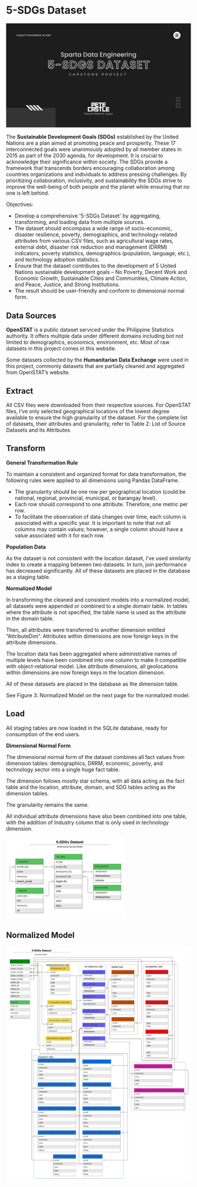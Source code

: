 # 5-SDGs Dataset

![](resources/images/2023-10-15-00-19-55.png)

The **Sustainable Development Goals (SDGs)** established by the United Nations are a plan aimed at promoting peace and prosperity. These 17 interconnected goals were unanimously adopted by all member states in 2015 as part of the 2030 agenda, for development. It is crucial to acknowledge their significance within society. The SDGs provide a framework that transcends borders encouraging collaboration among countries organizations and individuals to address pressing challenges. By prioritizing collaboration, inclusivity, and sustainability the SDGs strive to improve the well-being of both people and the planet while ensuring that no one is left behind.

Objectives:
- Develop a comprehensive '5-SDGs Dataset' by aggregating, transforming, and loading data from multiple sources.
- The dataset should encompass a wide range of socio-economic, disaster resilience, poverty, demographics, and technology-related attributes from various CSV files, such as agricultural wage rates, external debt, disaster risk reduction and management (DRRM) indicators, poverty statistics, demographics (population, language, etc.), and technology adoption statistics.
- Ensure that the dataset contributes to the development of 5 United Nations sustainable development goals – No Poverty, Decent Work and Economic Growth, Sustainable Cities and Communities, Climate Action, and Peace, Justice, and Strong Institutions. 
- The result should be user-friendly and conform to dimensional normal form.

## Data Sources
**OpenSTAT** is a public dataset serviced under the Philippine Statistics authority.  It offers multiple data under different domains including bot not limited to demographics, economics, environment, etc.  Most of raw datasets in this project comes in this website.

Some datasets collected by the **Humanitarian Data Exchange** were used in this project, commonly datasets that are partially cleaned and aggregated from OpenSTAT’s website.

## Extract
All CSV files were downloaded from their respective sources.  For OpenSTAT files, I’ve only selected geographical locations of the lowest degree available to ensure the high granularity of the dataset.  For the complete list of datasets, their attributes and granularity, refer to Table 2: List of Source Datasets and its Attributes

## Transform
**General Transformation Rule**

To maintain a consistent and organized format for data transformation, the following rules were applied to all dimensions using Pandas DataFrame.
- The granularity should be one row per geographical location (could be national, regional, provincial, municipal, or barangay level).
- Each row should correspond to one attribute.  Therefore, one metric per row.
- To facilitate the observation of data changes over time, each column is associated with a specific year. It is important to note that not all columns may contain values; however, a single column should have a value associated with it for each row.
  
**Population Data**

As the dataset is not consistent with the location dataset, I’ve used similarity index to create a mapping between two datasets.  In turn, join performance has decreased significantly.
All of these datasets are placed in the database as a staging table.

**Normalized Model**

In transforming the cleaned and consistent models into a normalized model, all datasets were appended or combined to a single domain table.  In tables where the attribute is not specified, the table name is used as the attribute in the domain table.

Then, all attributes were transferred to another dimension entitled “AttributeDim”.  Attributes within dimensions are now foreign keys in the attribute dimensions. 

The location data has been aggregated where administrative names of multiple levels have been combined into one column to make it compatible with object-relational model.  Like attribute dimensions, all geolocations within dimensions are now foreign keys in the location dimension.

All of these datasets are placed in the database as the dimension table.

See Figure 3: Normalized Model on the next page for the normalized model.

## Load
All staging tables are now loaded in the SQLite database, ready for consumption of the end users.  

**Dimensional Normal Form**

The dimensional normal form of the dataset combines all fact values from dimension tables: demographics, DRRM, economic, poverty, and technology sector into a single huge fact table.

The dimension follows mostly star schema, with all data acting as the fact table and the location, attribute, domain, and SDG tables acting as the dimension tables.

The granularity remains the same.

All individual attribute dimensions have also been combined into one table, with the addition of Industry column that is only used in technology dimension.

![](resources/images/2023-10-15-00-16-03.png)

## Normalized Model
![](resources/images/2023-10-15-00-16-32.png)